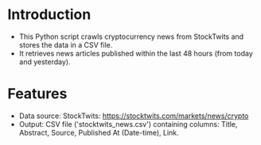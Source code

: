 # Introduction
- This Python script crawls cryptocurrency news from StockTwits and stores the data in a CSV file. 
- It retrieves news articles published within the last 48 hours (from today and yesterday).

# Features
- Data source: StockTwits: https://stocktwits.com/markets/news/crypto 
- Output: CSV file ('stocktwits_news.csv') containing columns: Title, Abstract, Source, Published At (Date-time), Link.
